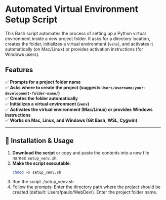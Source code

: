 # Automated Virtual Environment Setup Script

This Bash script automates the process of setting up a Python virtual environment inside a new project folder. It asks for a directory location, creates the folder, initializes a virtual environment (`venv`), and activates it automatically (on Mac/Linux) or provides activation instructions (for Windows users).

## Features
✅ **Prompts for a project folder name**  
✅ **Asks where to create the project (suggests `Users/username/your-development-folder-name/`)**  
✅ **Creates the folder automatically**  
✅ **Initializes a virtual environment (`venv`)**  
✅ **Activates the virtual environment (Mac/Linux) or provides Windows instructions**  
✅ **Works on Mac, Linux, and Windows (Git Bash, WSL, Cygwin)**  

---

## 🔧 Installation & Usage

1. **Download the script** or copy and paste the contents into a new file named `setup_venv.sh`.  
2. **Make the script executable**:
   ```sh
   chmod +x setup_venv.sh
3. Run the script
   ./setup_venv.sh
4. Follow the prompts:
  Enter the directory path where the project should be created (default: Users/paulo/WebDev/).
  Enter the project folder name.
